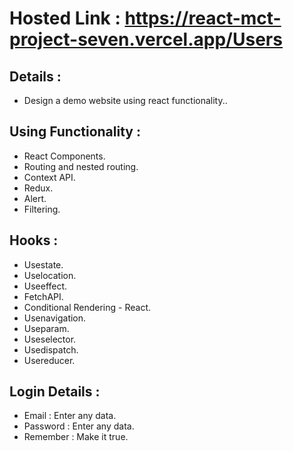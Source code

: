 # Hosted Link : https://react-mct-project-seven.vercel.app/Users

## Details :
   - Design a demo website using react functionality..

## Using Functionality :
  - React Components.
  - Routing and nested routing.
  - Context API.
  - Redux.
  - Alert.
  - Filtering.
## Hooks :
  - Usestate.
  - Uselocation.
  - Useeffect.
  - FetchAPI.
  - Conditional Rendering - React.
  - Usenavigation.
  - Useparam.
  - Useselector.
  - Usedispatch.
  - Usereducer.
## Login Details :
   - Email : Enter any data.
   - Password : Enter any data.
   - Remember : Make it true.

